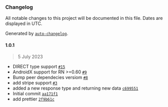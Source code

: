 ### Changelog

All notable changes to this project will be documented in this file. Dates are displayed in UTC.

Generated by [`auto-changelog`](https://github.com/CookPete/auto-changelog).

#### 1.0.1

> 5 July 2023

- DIRECT type support [`#15`](https://github.com/AjilJagadeesh7/reactNative-google-pay/pull/15)
- AndroidX support for RN &gt;=0.60 [`#9`](https://github.com/AjilJagadeesh7/reactNative-google-pay/pull/9)
- Bump peer dependecies versiom [`#8`](https://github.com/AjilJagadeesh7/reactNative-google-pay/pull/8)
- add stripe support [`#3`](https://github.com/AjilJagadeesh7/reactNative-google-pay/pull/3)
- added a new response type and returning new data [`c699551`](https://github.com/AjilJagadeesh7/reactNative-google-pay/commit/c699551b3bb9d5c59d8a5074faad3e120dc04e85)
- Initial commit [`aa171f1`](https://github.com/AjilJagadeesh7/reactNative-google-pay/commit/aa171f13baccf6c42242f2b5c063d30e0576ef9a)
- add prettier [`2f9b61c`](https://github.com/AjilJagadeesh7/reactNative-google-pay/commit/2f9b61cf0416cc3da446b1538b4b27a29660b8d4)
